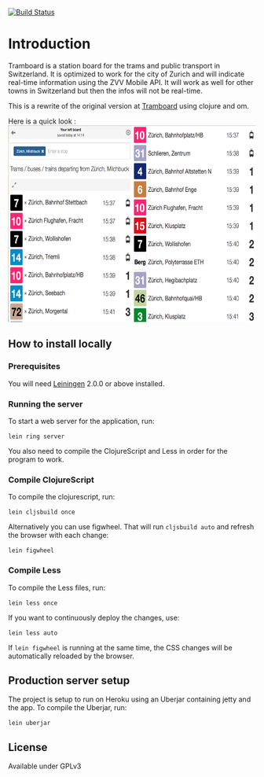 [![Build Status](https://travis-ci.org/fterrier/tramboard-clj.svg)](https://travis-ci.org/fterrier/tramboard-clj)

# Introduction

Tramboard is a station board for the trams and public transport in Switzerland. It is optimized to work for the city of Zurich and will indicate real-time information using the ZVV Mobile API. It will work as well for other towns in Switzerland but then the infos will not be real-time.

This is a rewrite of the original version at [Tramboard](https://github.com/fterrier/tramboard) using clojure and om.

Here is a quick look :
<img src="screenshot.png" alt="Tramboard app" style="text-align:center;height:400px;"/>

## How to install locally

### Prerequisites

You will need [Leiningen][] 2.0.0 or above installed.

### Running the server

To start a web server for the application, run:

    lein ring server

You also need to compile the ClojureScript and Less in order for the program to work.

### Compile ClojureScript

To compile the clojurescript, run:

    lein cljsbuild once

Alternatively you can use figwheel. That will run `cljsbuild auto` and refresh the browser with each change:

    lein figwheel

### Compile Less

To compile the Less files, run:

    lein less once

If you want to continuously deploy the changes, use:

    lein less auto

If `lein figwheel` is running at the same time, the CSS changes will be automatically reloaded by the browser.

## Production server setup

The project is setup to run on Heroku using an Uberjar containing jetty and the app. To compile the Uberjar, run:

    lein uberjar

## License

Available under GPLv3

[leiningen]: https://github.com/technomancy/leiningen

